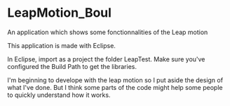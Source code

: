 LeapMotion_Boul
===============

An application which shows some fonctionnalities of the Leap motion

This application is made with Eclipse.

In Eclipse, import as a project the folder LeapTest.
Make sure you've configured the Build Path to get the libraries.

I'm beginning to develope with the leap motion so I put aside the design of what I've done. 
But I think some parts of the code might help some people to quickly understand how it works.

